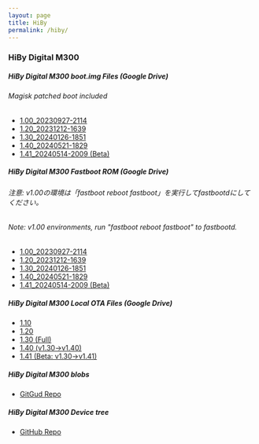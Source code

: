```yaml
---
layout: page
title: HiBy
permalink: /hiby/
---
```


### HiBy Digital M300
##### HiBy Digital M300 boot.img Files (Google Drive)
###### Magisk patched boot included
- [1.00_20230927-2114](https://drive.google.com/file/d/1hMVh6t5YuFux8K-TjQ0ZNvq1IBNvKAXP/view?usp=sharing)<br>
- [1.20_20231212-1639](https://drive.google.com/file/d/1F8yCYfIyMxLe55Fdqko0dY2klgCRefiY/view?usp=sharing)<br>
- [1.30_20240126-1851](https://drive.google.com/file/d/1L0QurUo5cP5Z8luGYCnFNgXG9fcKCxJ3/view?usp=sharing)<br>
- [1.40_20240521-1829](https://drive.google.com/file/d/1P_W0ay1EffweCAcdTxgSAaqcV9M5vbLM/view?usp=sharing)<br>
- [1.41_20240514-2009 (Beta)](https://drive.google.com/file/d/1KBQMUToT4jeYmg1_91URAK8P_cmamJhF/view?usp=sharing)


##### HiBy Digital M300 Fastboot ROM (Google Drive)
###### 注意: v1.00の環境は「fastboot reboot fastboot」を実行してfastbootdにしてください。
###### Note: v1.00 environments, run "fastboot reboot fastboot" to fastbootd.
- [1.00_20230927-2114](https://drive.google.com/file/d/1Aywc2RWcB8_gExvD0p1k7vDU7cNWznSa/view?usp=sharing)<br>
- [1.20_20231212-1639](https://drive.google.com/file/d/1dQoBf22J6XoeNBTU2W-FwVXvG340nzqW/view?usp=sharing)<br>
- [1.30_20240126-1851](https://drive.google.com/file/d/1fgp74rAQTD4oubPlEfxVQf_P3cNWpj9E/view?usp=sharing)<br>
- [1.40_20240521-1829](https://drive.google.com/file/d/1WAeP-wZX8RutUuHlfG0V2LMvz4M3wuET/view?usp=sharing)<br>
- [1.41_20240514-2009 (Beta)](https://drive.google.com/file/d/1CmRB_7SpJMsuxnUGlCtVxPySYmnRiizo/view?usp=sharing)


##### HiBy Digital M300 Local OTA Files (Google Drive)
- [1.10](https://drive.google.com/file/d/1K2TFEQVvL2AYovUH5aj2cO8QOzDGXq9-/view?usp=sharing)<br>
- [1.20](https://drive.google.com/file/d/1YQjNFeUM9VoIgHynsGlRG22e0iM4ZAVd/view?usp=sharing)<br>
- [1.30 (Full)](https://drive.google.com/file/d/1MBnpt6aZpCjMyTn3JwLLACY74Y3VyU7Q/view?usp=sharing)<br>
- [1.40 (v1.30→v1.40)](https://drive.google.com/file/d/1zYB5fpaCTddzBf7souQLZJBRAG-XkHoY/view?usp=sharing)<br>
- [1.41 (Beta: v1.30→v1.41)](https://drive.google.com/file/d/1DtMxwALQa1BwB5f7VA61WZWja37B-5ZW/view?usp=sharing)
##### HiBy Digital M300 blobs
- [GitGud Repo](https://gitgud.io/okbuddygsi-dumps/hibydigital/M300)
##### HiBy Digital M300 Device tree
- [GitHub Repo](https://github.com/twrpdtgen/android_device_hiby_M300)

